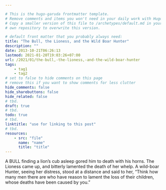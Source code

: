 ```yaml
---

# This is the hugo-garuda frontmatter template.
# Remove comments and items you won't need in your daily work with Hugo.
# Copy a smaller version of this file to /archetypes/default.md in your
# own repository to overwrite this version.

# default front matter that you probably always need:
title: "The Bull, the Lioness, and the Wild Boar Hunter"
description: ""
date: 2013-10-21T06:26:13
lastmod: 2021-01-20T19:03:26+07:00
url: /2021/01/the-bull,-the-lioness,-and-the-wild-boar-hunter
tags:
    - tag1
    - tag2
# set to false to hide comments on this page
# remove this if you want to show comments for less clutter
hide_comments: false
hide_sharebuttons: false
hide_related: false
# tbd.
draft: true
# tbd.
todo: true
# tbd.
linktitle: "use for linking to this post"
# tbd.
resources:
    - src: "file"
      name: "name"
      title: "title"
---
```

A BULL finding a lion’s cub asleep gored him to death with his horns. The Lioness came up, and bitterly lamented the death of her whelp. A wild-boar Hunter, seeing her distress, stood at a distance and said to her, “Think how many men there are who have reason to lament the loss of their children, whose deaths have been caused by you.”
